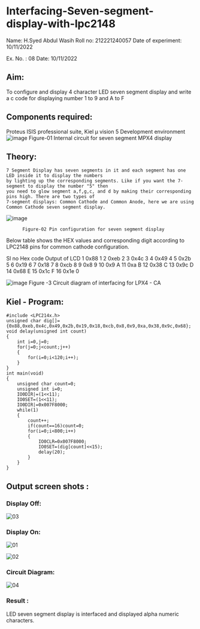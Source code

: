 # Interfacing-Seven-segment-display-with-lpc2148

Name: H.Syed Abdul Wasih
Roll no: 212221240057
Date of experiment: 10/11/2022

Ex. No. : 08
Date: 10/11/2022
 
## Aim: 
To configure and display 4 character LED seven segment display and write a c code for displaying number 1 to 9 and A to F 
## Components required:
Proteus ISIS professional suite, Kiel μ vision 5 Development environment 
 ![image](https://user-images.githubusercontent.com/36288975/201021692-efa39349-1a3c-4737-aadc-1843b954c78d.png)
Figure-01 Internal circuit for seven segment MPX4 display

## Theory: 
	7 Segment Display has seven segments in it and each segment has one LED inside it to display the numbers
	by lighting up the corresponding segments. Like if you want the 7-segment to display the number "5" then
	you need to glow segment a,f,g,c, and d by making their corresponding pins high. There are two types of 
	7-segment displays: Common Cathode and Common Anode, here we are using Common Cathode seven segment display.
   ![image](https://user-images.githubusercontent.com/36288975/201021740-565b47cd-26d8-4e54-a092-eef7a0a85278.png)
 
          Figure-02 Pin configuration for seven segment display  


Below table shows the HEX values and corresponding digit according to LPC2148 pins for common cathode configuration.



Sl no 	Hex code 	Output of LCD
1	0x88	1
2	0xeb	2
3	0x4c	3
4	0x49	4
5	0x2b	5
6	0x19	6
7	0x18	7
8	0xcb	8
9	0x8	9
10	0x9	A
11	0xa	B
12	0x38	C
13	0x9c	D
14	0x68	E
15	0x1c 	F
16	0x1e	0

 

![image](https://user-images.githubusercontent.com/36288975/201021930-7efe2b15-b0de-4d52-b87d-329fe6b91c89.png)
        Figure -3 Circuit diagram of interfacing for LPX4 - CA

## Kiel - Program:
~~~
#include <LPC214x.h>
unsigned char dig[]={0x88,0xeb,0x4c,0x49,0x2b,0x19,0x18,0xcb,0x8,0x9,0xa,0x38,0x9c,0x68};
void delay(unsigned int count)
{
	int i=0,j=0;
	for(j=0;j<count;j++)
	{
		for(i=0;i<120;i++);
	}
}
int main(void)
{
	unsigned char count=0;
	unsigned int i=0;
	IO0DIR|=(1<<11);
	IO0SET=(1<<11);
	IO0DIR|=0x007F8000;
	while(1)
	{
		count++;
		if(count==16)count=0;
		for(i=0;i<800;i++)
		{
			IO0CLR=0x007F8000;
			IO0SET=(dig[count]<<15);
			delay(20);
		}
	}
}

~~~
##  Output screen shots :

### Display Off:
![03](https://user-images.githubusercontent.com/91781810/201072175-38c7d893-f3f6-4b42-99d7-ca6f69fb3d22.jpg)

### Display On:
![01](https://user-images.githubusercontent.com/91781810/201072182-3b2ede1a-6398-460f-80d7-24eab3d1b8ac.jpg)

![02](https://user-images.githubusercontent.com/91781810/201072192-1d2b179b-5a86-4454-8a41-cd1d4d0ac6c8.jpg)

### Circuit Diagram:
![04](https://user-images.githubusercontent.com/91781810/201072213-fcfe539d-d25b-46d4-b7d7-b6262b2f7ed1.jpg)

### Result :
LED seven segment display is interfaced and displayed alpha numeric characters.
